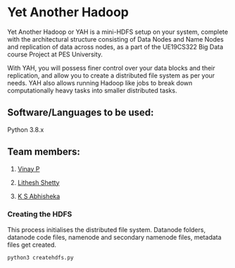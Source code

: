 # Yet Another Hadoop

Yet Another Hadoop or YAH is a mini-HDFS setup on your system, complete with the architectural structure consisting of Data Nodes and Name Nodes and replication of data across nodes, as a part of the UE19CS322 Big Data course Project at PES University.

With YAH, you will possess finer control over your data blocks and their replication, and allow you to create a distributed file system as per your needs. YAH also allows running Hadoop like jobs to break down computationally heavy tasks into smaller distributed tasks.


## Software/Languages to be used:
Python 3.8.x
## Team members:
1. [Vinay P ](https://github.com/Vinaypnaidu)

2. [Lithesh Shetty ](https://github.com/shettylithesh)

3. [K S Abhisheka ](https://github.com/Abhi-k-s)

### Creating the HDFS 
This process initialises the distributed file system. Datanode folders, datanode code files, namenode and secondary namenode files, metadata files get created.

`python3 createhdfs.py`
